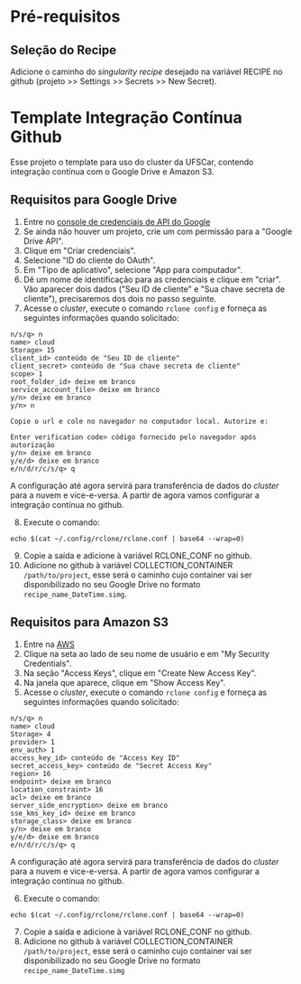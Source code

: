 # Pré-requisitos

## Seleção do Recipe

Adicione o caminho do _singularity recipe_ desejado na variável RECIPE no github (projeto >> Settings >> Secrets >> New Secret).

# Template Integração Contínua Github

Esse projeto o template para uso do cluster da UFSCar, contendo integração contínua com o Google Drive e Amazon S3.

## Requisitos para Google Drive

1. Entre no [console de credenciais de API do Google](https://console.developers.google.com/apis/credentials)
2. Se ainda não houver um projeto, crie um com permissão para a "Google Drive API".
3. Clique em "Criar credenciais".
4. Selecione "ID do cliente do OAuth".
5. Em "Tipo de aplicativo", selecione "App para computador".
6. Dê um nome de identificação para as credenciais e clique em "criar". Vão aparecer dois dados ("Seu ID de cliente" e "Sua chave secreta de cliente"), precisaremos dos dois no passo seguinte.
7. Acesse o _cluster_, execute o comando `rclone config` e forneça as seguintes informações quando solicitado:

```
n/s/q> n
name> cloud
Storage> 15
client_id> conteúdo de "Seu ID de cliente"
client_secret> conteúdo de "Sua chave secreta de cliente"
scope> 1
root_folder_id> deixe em branco
service_account_file> deixe em branco
y/n> deixe em branco
y/n> n

Copie o url e cole no navegador no computador local. Autorize e:

Enter verification code> código fornecido pelo navegador após autorização
y/n> deixe em branco
y/e/d> deixe em branco
e/n/d/r/c/s/q> q
```

A configuração até agora servirá para transferência de dados do _cluster_ para a nuvem e vice-e-versa. A partir de agora vamos configurar a integração contínua no github.

8. Execute o comando:

```
echo $(cat ~/.config/rclone/rclone.conf | base64 --wrap=0)
```

9. Copie a saída e adicione à variável RCLONE_CONF no github.
10. Adicione no github à variável COLLECTION_CONTAINER `/path/to/project`, esse será o caminho cujo container vai ser disponibilizado no seu Google Drive no formato `recipe_name_DateTime.simg`.

## Requisitos para Amazon S3

1. Entre na [AWS](console.aws.amazon.com)
2. Clique na seta ao lado de seu nome de usuário e em "My Security Credentials".
3. Na seção "Access Keys", clique em "Create New Access Key".
4. Na janela que aparece, clique em "Show Access Key".
5. Acesse o _cluster_, execute o comando `rclone config` e forneça as seguintes informações quando solicitado:

```
n/s/q> n
name> cloud
Storage> 4
provider> 1
env_auth> 1
access_key_id> conteúdo de "Access Key ID"
secret_access_key> conteúdo de "Secret Access Key"
region> 16
endpoint> deixe em branco
location_constraint> 16
acl> deixe em branco
server_side_encryption> deixe em branco
sse_kms_key_id> deixe em branco
storage_class> deixe em branco
y/n> deixe em branco
y/e/d> deixe em branco
e/n/d/r/c/s/q> q
```

A configuração até agora servirá para transferência de dados do _cluster_ para a nuvem e vice-e-versa. A partir de agora vamos configurar a integração contínua no github.

6. Execute o comando:

```
echo $(cat ~/.config/rclone/rclone.conf | base64 --wrap=0)
```

7. Copie a saída e adicione à variável RCLONE_CONF no github.
8. Adicione no github à variável COLLECTION_CONTAINER `/path/to/project`, esse será o caminho cujo container vai ser disponibilizado no seu Google Drive no formato `recipe_name_DateTime.simg`
